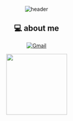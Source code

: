 <!--
**hasunzo/hasunzo** is a ✨ _special_ ✨ repository because its `README.md` (this file) appears on your GitHub profile.

Here are some ideas to get you started:

- 🔭 I’m currently working on ...
- 🌱 I’m currently learning ...
- 👯 I’m looking to collaborate on ...
- 🤔 I’m looking for help with ...
- 💬 Ask me about ...
- 📫 How to reach me: ...
- 😄 Pronouns: ...
- ⚡ Fun fact: ...
-->

<div align=center>
  
![header](https://capsule-render.vercel.app/api?type=Waving&color=FFF&height=180&section=header&text=hello-world!&fontColor=999999&fontSize=67)
  
## 💻 about me
[![Gmail](https://img.shields.io/badge/Gmail-EA4335?style=flat-square&logo=Gmail&logoColor=white)](mailto:gktjsdl470@gmail.com)
  
<img align='center' src="https://github-readme-stats.vercel.app/api?username=hasunzo" height="165">
  
</div>
  
